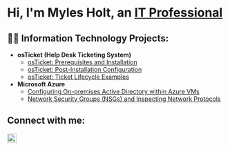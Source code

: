 <h1>Hi, I'm Myles Holt, an <a href="https://linkedin.com/in/Josh">IT Professional</a></h1>

<h2>👨‍💻 Information Technology Projects:</h2>

- <b>osTicket (Help Desk Ticketing System)</b>
  - [osTicket: Prerequisites and Installation](https://github.com/mylescyber/osticket-prereqs)
  - [osTicket: Post-Installation Configuration](https://github.com/mylescyber/post-install-config)
  - [osTicket: Ticket Lifecycle Examples](https://github.com/mylescyber/ticket-lifecycle)
- <b>Microsoft Azure</b>
  - [Configuring On-premises Active Directory within Azure VMs](https://github.com/joshmadakorcc/configure-ad)
  - [Network Security Groups (NSGs) and Inspecting Network Protocols](https://github.com/joshmadakorcc/azure-network-protocols)

<h2>Connect with me:</h2>

[<img align="left" alt="Josh | LinkedIn" width="22px" src="https://cdn.jsdelivr.net/npm/simple-icons@v3/icons/linkedin.svg" />][linkedin]

[twitter]: https://twitter.com/Josh
[instagram]: https://www.instagram.com/Josh
[linkedin]: https://linkedin.com/in/Josh
